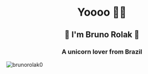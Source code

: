 <h1 align="center">Yoooo 🙋‍♂️</h1>
<h2 align="center">🦄 I'm Bruno Rolak 🦄</h2>

<h3 align="center">A unicorn lover from Brazil</h3>

<p align="left"> <img src="https://komarev.com/ghpvc/?username=brunorolak" alt="brunorolak0" /> </p>
